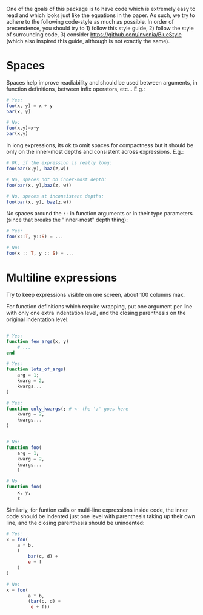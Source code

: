 
One of the goals of this package is to have code which is extremely easy to read and which looks just like the equations in the paper. As such, we try to adhere to the following code-style as much as possible. In order of precendence, you should try to 1) follow this style guide, 2) follow the style of surrounding code, 3) consider https://github.com/invenia/BlueStyle (which also inspired this guide, although is not exactly the same). 

# Spaces

Spaces help improve readiability and should be used between arguments, in function definitions, between infix operators, etc... E.g.:

```julia
# Yes: 
foo(x, y) = x + y
bar(x, y)

# No: 
foo(x,y)=x+y
bar(x,y)
```

In long expressions, its ok to omit spaces for compactness but it should be only on the inner-most depths and consistent across expressions. E.g.:

```julia
# Ok, if the expression is really long:
foo(bar(x,y), baz(z,w))

# No, spaces not on inner-most depth:
foo(bar(x, y),baz(z, w))

# No, spaces at inconsistent depths:
foo(bar(x, y), baz(z,w))
```

No spaces around the `::` in function arguments or in their type parameters (since that breaks the "inner-most" depth thing):

```julia
# Yes:
foo(x::T, y::S) = ...

# No:
foo(x :: T, y :: S) = ...
```


# Multiline expressions

Try to keep expressions visible on one screen, about 100 columns max. 

For function definitions which require wrapping, put one argument per line with only one extra indentation level, and the closing parenthesis on the original indentation level:

```julia

# Yes:
function few_args(x, y)
    # ...
end

# Yes: 
function lots_of_args(
    arg = 1;
    kwarg = 2,
    kwargs...
)

# Yes: 
function only_kwargs(; # <- the ';' goes here
    kwarg = 2,
    kwargs...
)


# No:
function foo(
    arg = 1;
    kwarg = 2,
    kwargs...
    )

# No
function foo(
    x, y,
    z
```

Similarly, for funtion calls or multi-line expressions inside code, the inner code should be indented just one level with parenthesis taking up their own line, and the closing parenthesis should be unindented:

```julia
# Yes:
x = foo(
    a * b,
    (
        bar(c, d) +
        e + f
    )
)

# No:
x = foo(
        a * b, 
        (bar(c, d) +
         e + f))
```

